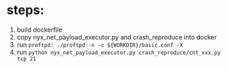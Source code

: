 # steps:
1. build dockerfile
2. copy nyx_net_payload_executor.py and crash_reproduce into docker
3. run ``proftpd: ./proftpd -n -c ${WORKDIR}/basic.conf -X``
4. run ``python nyx_net_payload_executor.py crash_reproduce/cnt_xxx.py tcp 21``